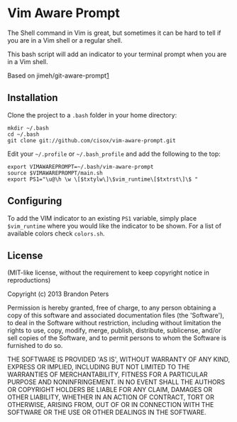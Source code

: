 # Vim Aware Prompt

The Shell command in Vim is great, but sometimes it can be hard to tell if you are in a Vim shell or a regular shell.

This bash script will add an indicator to your terminal prompt when you are in a Vim shell.

Based on jimeh/git-aware-prompt[1]

## Installation

Clone the project to a `.bash` folder in your home directory:

    mkdir ~/.bash
    cd ~/.bash
    git clone git://github.com/cisox/vim-aware-prompt.git

Edit your  `~/.profile` or `~/.bash_profile` and add the following to the top:

    export VIMAWAREPROMPT=~/.bash/vim-aware-prompt
    source $VIMAWAREPROMPT/main.sh
    export PS1="\u@\h \w \[$txtylw\]\$vim_runtime\[$txtrst\]\$ "

## Configuring

To add the VIM indicator to an existing `PS1` variable, simply place `$vim_runtime` where you would like the indicator to be shown.
For a list of available colors check `colors.sh`.

## License

(MIT-like license, without the requirement to keep copyright notice in
reproductions)

Copyright (c) 2013 Brandon Peters

Permission is hereby granted, free of charge, to any person obtaining
a copy of this software and associated documentation files (the
'Software'), to deal in the Software without restriction, including
without limitation the rights to use, copy, modify, merge, publish,
distribute, sublicense, and/or sell copies of the Software, and to
permit persons to whom the Software is furnished to do so.

THE SOFTWARE IS PROVIDED 'AS IS', WITHOUT WARRANTY OF ANY KIND,
EXPRESS OR IMPLIED, INCLUDING BUT NOT LIMITED TO THE WARRANTIES OF
MERCHANTABILITY, FITNESS FOR A PARTICULAR PURPOSE AND NONINFRINGEMENT.
IN NO EVENT SHALL THE AUTHORS OR COPYRIGHT HOLDERS BE LIABLE FOR ANY
CLAIM, DAMAGES OR OTHER LIABILITY, WHETHER IN AN ACTION OF CONTRACT,
TORT OR OTHERWISE, ARISING FROM, OUT OF OR IN CONNECTION WITH THE
SOFTWARE OR THE USE OR OTHER DEALINGS IN THE SOFTWARE.

[1]: http://github.com/jimeh/git-aware-prompt
